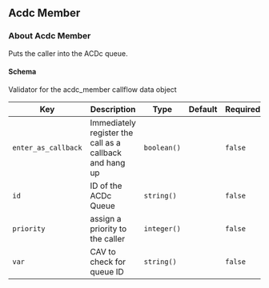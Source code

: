 ## Acdc Member

### About Acdc Member

Puts the caller into the ACDc queue.

#### Schema

Validator for the acdc_member callflow data object



Key | Description | Type | Default | Required
--- | ----------- | ---- | ------- | --------
`enter_as_callback` | Immediately register the call as a callback and hang up | `boolean()` |   | `false`
`id` | ID of the ACDc Queue | `string()` |   | `false`
`priority` | assign a priority to the caller | `integer()` |   | `false`
`var` | CAV to check for queue ID | `string()` |   | `false`

